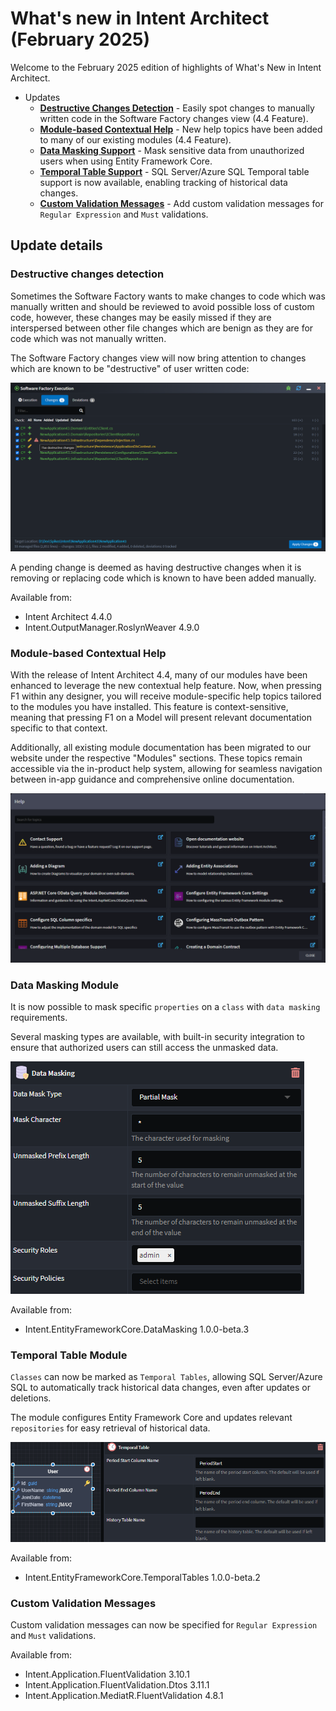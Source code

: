 # What's new in Intent Architect (February 2025)

Welcome to the February 2025  edition of highlights of What's New in Intent Architect.

- Updates
  - **[Destructive Changes Detection](#destructive-changes-detection)** - Easily spot changes to manually written code in the Software Factory changes view (4.4 Feature).
  - **[Module-based Contextual Help](#module-based-contextual-help)** - New help topics have been added to many of our existing modules (4.4 Feature).
  - **[Data Masking Support](#data-masking-module)** - Mask sensitive data from unauthorized users when using Entity Framework Core.
  - **[Temporal Table Support](#temporal-table-module)** - SQL Server/Azure SQL Temporal table support is now available, enabling tracking of historical data changes.
  - **[Custom Validation Messages](#custom-validation-messages)** - Add custom validation messages for `Regular Expression` and `Must` validations.

## Update details

### Destructive changes detection

Sometimes the Software Factory wants to make changes to code which was manually written and should be reviewed to avoid possible loss of custom code, however, these changes may be easily missed if they are interspersed between other file changes which are benign as they are for code which was not manually written.

The Software Factory changes view will now bring attention to changes which are known to be "destructive" of user written code:

![Destructive change example](images/destructive-change-example.png)

A pending change is deemed as having destructive changes when it is removing or replacing code which is known to have been added manually.

Available from:

- Intent Architect 4.4.0
- Intent.OutputManager.RoslynWeaver 4.9.0

### Module-based Contextual Help

With the release of Intent Architect 4.4, many of our modules have been enhanced to leverage the new contextual help feature. Now, when pressing F1 within any designer, you will receive module-specific help topics tailored to the modules you have installed. This feature is context-sensitive, meaning that pressing F1 on a Model will present relevant documentation specific to that context.

Additionally, all existing module documentation has been migrated to our website under the respective "Modules" sections. These topics remain accessible via the in-product help system, allowing for seamless navigation between in-app guidance and comprehensive online documentation.

![Help Topics](images/module-help-topics.png)

### Data Masking Module

It is now possible to mask specific `properties` on a `class` with `data masking` requirements.

Several masking types are available, with built-in security integration to ensure that authorized users can still access the unmasked data.

![Data Masking Properties](images/data-masking.png)

Available from:

- Intent.EntityFrameworkCore.DataMasking 1.0.0-beta.3

### Temporal Table Module

`Classes` can now be marked as `Temporal Tables`, allowing SQL Server/Azure SQL to automatically track historical data changes, even after updates or deletions.

The module configures Entity Framework Core and updates relevant `repositories` for easy retrieval of historical data.

![Temporal Tables](images/temporal-tables.png)

Available from:

- Intent.EntityFrameworkCore.TemporalTables 1.0.0-beta.2

### Custom Validation Messages

Custom validation messages can now be specified for `Regular Expression` and `Must` validations.

Available from:

- Intent.Application.FluentValidation 3.10.1
- Intent.Application.FluentValidation.Dtos 3.11.1
- Intent.Application.MediatR.FluentValidation 4.8.1
